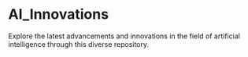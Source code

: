 # AI_Innovations
Explore the latest advancements and innovations in the field of artificial intelligence through this diverse repository.
